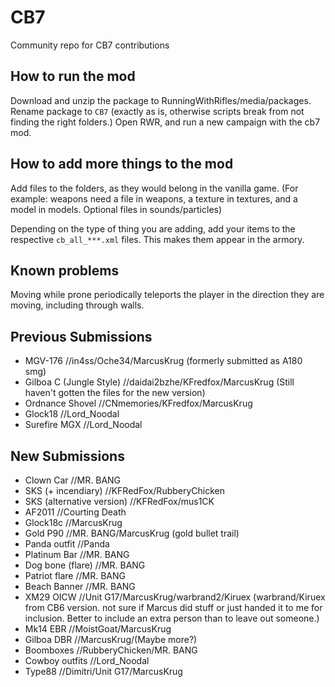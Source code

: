 ﻿# CB7

Community repo for CB7 contributions

## How to run the mod

Download and unzip the package to RunningWithRifles/media/packages.
Rename package to `CB7` (exactly as is, otherwise scripts break from not finding the right folders.)
Open RWR, and run a new campaign with the cb7 mod.

## How to add more things to the mod

Add files to the folders, as they would belong in the vanilla game. (For example: weapons need a file in weapons, a texture in textures, and a model in models. Optional files in sounds/particles)

Depending on the type of thing you are adding, add your items to the respective `cb_all_***.xml` files.
  This makes them appear in the armory.

## Known problems
Moving while prone periodically teleports the player in the direction they are moving, including through walls.

## Previous Submissions

* MGV-176 //in4ss/Oche34/MarcusKrug (formerly submitted as A180 smg)
* Gilboa C (Jungle Style) //daidai2bzhe/KFredfox/MarcusKrug (Still haven't gotten the files for the new version)
* Ordnance Shovel //CNmemories/KFredfox/MarcusKrug
* Glock18 //Lord_Noodal
* Surefire MGX //Lord_Noodal

## New Submissions

* Clown Car //MR. BANG
* SKS (+ incendiary) //KFRedFox/RubberyChicken
* SKS (alternative version) //KFRedFox/mus1CK
* AF2011 //Courting Death
* Glock18c //MarcusKrug
* Gold P90 //MR. BANG/MarcusKrug (gold bullet trail)
* Panda outfit //Panda
* Platinum Bar //MR. BANG
* Dog bone (flare) //MR. BANG
* Patriot flare //MR. BANG
* Beach Banner //MR. BANG
* XM29 OICW //Unit G17/MarcusKrug/warbrand2/Kiruex  (warbrand/Kiruex from CB6 version. not sure if Marcus did stuff or just handed it to me for inclusion.  Better to include an extra person than to leave out someone.)
* Mk14 EBR //MoistGoat/MarcusKrug
* Gilboa DBR //MarcusKrug/(Maybe more?)
* Boomboxes //RubberyChicken/MR. BANG
* Cowboy outfits //Lord_Noodal
* Type88 //Dimitri/Unit G17/MarcusKrug
